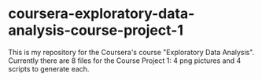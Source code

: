 # coursera-exploratory-data-analysis-course-project-1


This is my repository for the Coursera's course "Exploratory Data Analysis". Currently there are 8 files for the Course Project 1: 4 png pictures and 4 scripts to generate each.

